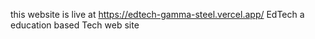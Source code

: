 this website is live at https://edtech-gamma-steel.vercel.app/
EdTech a education based Tech web site 
